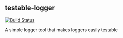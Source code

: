 ## testable-logger

[![Build Status](https://travis-ci.org/atilla8huno/testable-logger.svg?branch=main)](https://travis-ci.org/atilla8huno/testable-logger)

A simple logger tool that makes loggers easily testable
